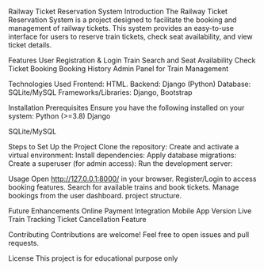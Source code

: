 Railway Ticket Reservation System
Introduction
The Railway Ticket Reservation System is a project designed to facilitate the booking and management of railway tickets. This system provides an easy-to-use interface for users to reserve train tickets, check seat availability, and view ticket details.

Features
User Registration & Login
Train Search and Seat Availability Check
Ticket Booking
Booking History
Admin Panel for Train Management

Technologies Used
Frontend: HTML.
Backend: Django (Python)
Database: SQLite/MySQL
Frameworks/Libraries: Django, Bootstrap

Installation
Prerequisites
Ensure you have the following installed on your system:
Python (>=3.8)
Django

SQLite/MySQL

Steps to Set Up the Project
Clone the repository:
Create and activate a virtual environment:
Install dependencies:
Apply database migrations:
Create a superuser (for admin access):
Run the development server:

Usage
Open http://127.0.0.1:8000/ in your browser.
Register/Login to access booking features.
Search for available trains and book tickets.
Manage bookings from the user dashboard.
project structure.

Future Enhancements 
Online Payment Integration
Mobile App Version
Live Train Tracking
Ticket Cancellation Feature

Contributing
Contributions are welcome! Feel free to open issues and pull requests.

License
This project is for educational purpose only
